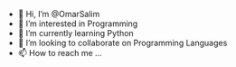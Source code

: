- 👋 Hi, I’m @OmarSalim
- 👀 I’m interested in Programming
- 🌱 I’m currently learning Python
- 💞️ I’m looking to collaborate on Programming Languages
- 📫 How to reach me ...

<!---
Omar8996/Omar8996 is a ✨ special ✨ repository because its `README.md` (this file) appears on your GitHub profile.
You can click the Preview link to take a look at your changes.
--->
